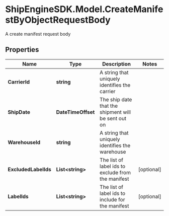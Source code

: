 # ShipEngineSDK.Model.CreateManifestByObjectRequestBody
A create manifest request body

## Properties

Name | Type | Description | Notes
------------ | ------------- | ------------- | -------------
**CarrierId** | **string** | A string that uniquely identifies the carrier | 
**ShipDate** | **DateTimeOffset** | The ship date that the shipment will be sent out on | 
**WarehouseId** | **string** | A string that uniquely identifies the warehouse | 
**ExcludedLabelIds** | **List&lt;string&gt;** | The list of label ids to exclude from the manifest | [optional] 
**LabelIds** | **List&lt;string&gt;** | The list of label ids to include for the manifest | [optional] 

